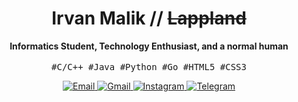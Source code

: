 <h1 align="center">Irvan Malik // <strike>Lappland</strike></h1>
<p align="center">
  <b>Informatics Student, Technology Enthusiast, and a normal human</b>
  <br>
  <br>
  <samp>#C/C++ #Java #Python #Go #HTML5 #CSS3</samp>
</p>
<p align="center">
  <a href="mailto:lappland@rape.lol">
    <img src="https://img.shields.io/badge/-Email-blue?style=for-the-badge&logo=Gmail&labelColor=2d2d2d" alt="Email">
  </a>
  <a href="mailto:irvanmalik48@gmail.com">
    <img src="https://img.shields.io/badge/-Email-red?style=for-the-badge&logo=Gmail&labelColor=2d2d2d" alt="Gmail">
  </a>
  <a href="https://www.instagram.com/irvann48_">
    <img src="https://img.shields.io/badge/-Instagram-mediumvioletred?style=for-the-badge&logo=Instagram&labelColor=2d2d2d" alt="Instagram">
  </a> 
  <a href="https://t.me/irvanmalik48">
    <img src="https://img.shields.io/badge/-Telegram-blue?style=for-the-badge&logo=Telegram&labelColor=2d2d2d" alt="Telegram">
  </a>
</p>

<!--
**irvanmalik48/irvanmalik48** is a ✨ _special_ ✨ repository because its `README.md` (this file) appears on your GitHub profile.

Here are some ideas to get you started:

- 🔭 I’m currently working on ...
- 🌱 I’m currently learning ...
- 👯 I’m looking to collaborate on ...
- 🤔 I’m looking for help with ...
- 💬 Ask me about ...
- 📫 How to reach me: ...
- 😄 Pronouns: ...
- ⚡ Fun fact: ...
-->
